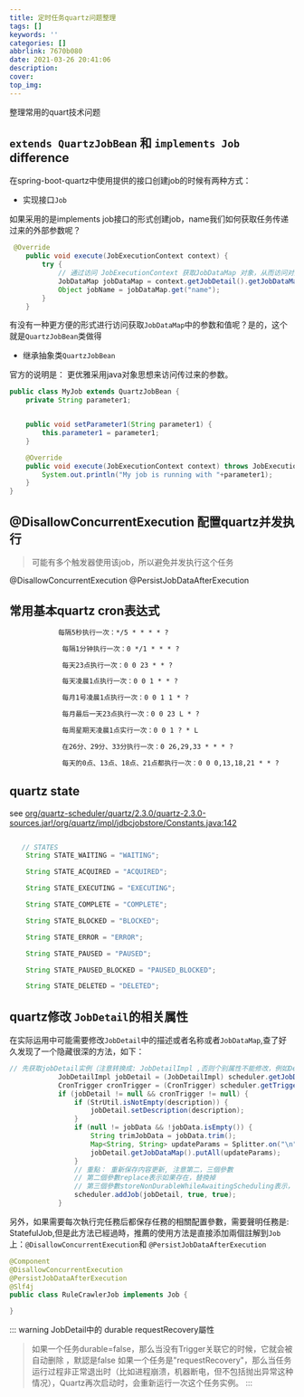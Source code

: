 ```yaml
---
title: 定时任务quartz问题整理
tags: []
keywords: ''
categories: []
abbrlink: 7670b080
date: 2021-03-26 20:41:06
description:
cover:
top_img:
---
```




整理常用的quart技术问题

## `extends QuartzJobBean` 和 `implements Job`  difference

在spring-boot-quartz中使用提供的接口创建job的时候有两种方式：

- 实现接口`Job`

如果采用的是implements job接口的形式创建job，name我们如何获取任务传递过来的外部参数呢？

```java
 @Override
    public void execute(JobExecutionContext context) {
        try {
            // 通过访问 JobExecutionContext 获取JobDataMap 对象，从而访问对应的参数
            JobDataMap jobDataMap = context.getJobDetail().getJobDataMap();
            Object jobName = jobDataMap.get("name");
        }
    }

```

有没有一种更方便的形式进行访问获取`JobDataMap`中的参数和值呢？是的，这个就是`QuartzJobBean`类做得

- 继承抽象类`QuartzJobBean`

官方的说明是： 更优雅采用java对象思想来访问传过来的参数。

```java
public class MyJob extends QuartzJobBean {
    private String parameter1;


    public void setParameter1(String parameter1) {
        this.parameter1 = parameter1;
    }

    @Override
    public void execute(JobExecutionContext context) throws JobExecutionException {
        System.out.println("My job is running with "+parameter1);
    }
}
```

## @DisallowConcurrentExecution 配置quartz并发执行

> 可能有多个触发器使用该job，所以避免并发执行这个任务

@DisallowConcurrentExecution
@PersistJobDataAfterExecution

## 常用基本quartz cron表达式

```xml
            每隔5秒执行一次：*/5 * * * * ?

             每隔1分钟执行一次：0 */1 * * * ?

             每天23点执行一次：0 0 23 * * ?

             每天凌晨1点执行一次：0 0 1 * * ?

             每月1号凌晨1点执行一次：0 0 1 1 * ?

             每月最后一天23点执行一次：0 0 23 L * ?

             每周星期天凌晨1点实行一次：0 0 1 ? * L

             在26分、29分、33分执行一次：0 26,29,33 * * * ?

             每天的0点、13点、18点、21点都执行一次：0 0 0,13,18,21 * * ?

```

## quartz state

see [org/quartz-scheduler/quartz/2.3.0/quartz-2.3.0-sources.jar!/org/quartz/impl/jdbcjobstore/Constants.java:142](/org/quartz-scheduler/quartz/2.3.0/quartz-2.3.0-sources.jar!/org/quartz/impl/jdbcjobstore/Constants.java:142)

```java

   // STATES
    String STATE_WAITING = "WAITING";

    String STATE_ACQUIRED = "ACQUIRED";

    String STATE_EXECUTING = "EXECUTING";

    String STATE_COMPLETE = "COMPLETE";

    String STATE_BLOCKED = "BLOCKED";

    String STATE_ERROR = "ERROR";

    String STATE_PAUSED = "PAUSED";

    String STATE_PAUSED_BLOCKED = "PAUSED_BLOCKED";

    String STATE_DELETED = "DELETED";

```

## quartz修改 `JobDetail`的相关属性

在实际运用中可能需要修改`JobDetail`中的描述或者名称或者`JobDataMap`,查了好久发现了一个隐藏很深的方法，如下：

```java
// 先获取jobDetail实例（注意转换成: JobDetailImpl ,否则个别属性不能修改，例如Description)
            JobDetailImpl jobDetail = (JobDetailImpl) scheduler.getJobDetail(jobKey);
            CronTrigger cronTrigger = (CronTrigger) scheduler.getTrigger(triggerKey);
            if (jobDetail != null && cronTrigger != null) {
                if (StrUtil.isNotEmpty(description)) {
                    jobDetail.setDescription(description);
                }
                if (null != jobData && !jobData.isEmpty()) {
                    String trimJobData = jobData.trim();
                    Map<String, String> updateParams = Splitter.on("\n").withKeyValueSeparator("=").split(trimJobData);
                    jobDetail.getJobDataMap().putAll(updateParams);
                }
                // 重點： 重新保存内容更新, 注意第二，三個參數
                // 第二個參數replace表示如果存在，替換掉
                // 第三個參數storeNonDurableWhileAwaitingScheduling表示，參見下方說明,所以此處需要設置被true
                scheduler.addJob(jobDetail, true, true);
            }

```

另外，如果需要每次執行完任務后都保存任務的相關配置參數，需要聲明任務是: StatefulJob,但是此方法已經過時，推薦的使用方法是直接添加兩個註解到`Job`上：`@DisallowConcurrentExecution`和
`@PersistJobDataAfterExecution`

``` java
@Component
@DisallowConcurrentExecution
@PersistJobDataAfterExecution
@Slf4j
public class RuleCrawlerJob implements Job {

}
```

::: warning  JobDetail中的 durable requestRecovery屬性

> 如果一个任务durable=false，那么当没有Trigger关联它的时候，它就会被自动删除 ，默認是false
> 如果一个任务是"requestRecovery"，那么当任务运行过程非正常退出时（比如进程崩溃，机器断电，但不包括抛出异常这种情况），Quartz再次启动时，会重新运行一次这个任务实例。
:::
